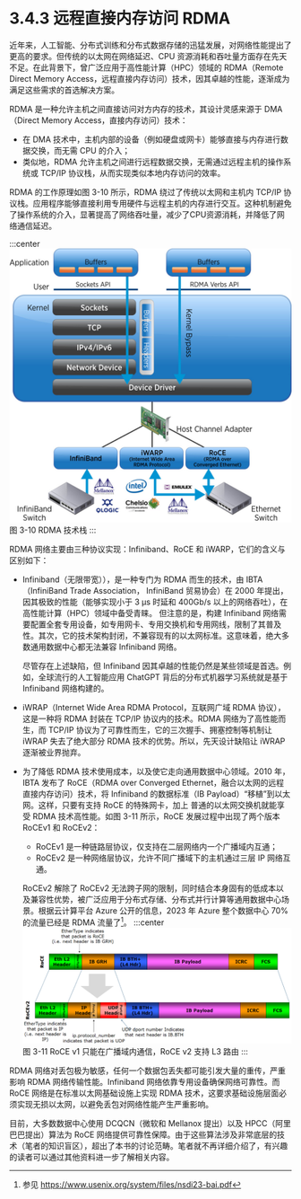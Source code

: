 # 3.4.3 远程直接内存访问 RDMA

近年来，人工智能、分布式训练和分布式数据存储的迅猛发展，对网络性能提出了更高的要求。但传统的以太网在网络延迟、CPU 资源消耗和吞吐量方面存在先天不足。在此背景下，曾广泛应用于高性能计算（HPC）领域的 RDMA（Remote Direct Memory Access，远程直接内存访问）技术，因其卓越的性能，逐渐成为满足这些需求的首选解决方案。

RDMA 是一种允许主机之间直接访问对方内存的技术，其设计灵感来源于 DMA（Direct Memory Access，直接内存访问）技术：
- 在 DMA 技术中，主机内部的设备（例如硬盘或网卡）能够直接与内存进行数据交换，而无需 CPU 的介入；
- 类似地，RDMA 允许主机之间进行远程数据交换，无需通过远程主机的操作系统或 TCP/IP 协议栈，从而实现类似本地内存访问的效率。

RDMA 的工作原理如图 3-10 所示，RDMA 绕过了传统以太网和主机内 TCP/IP 协议栈。应用程序能够直接利用专用硬件与远程主机的内存进行交互。这种机制避免了操作系统的介入，显著提高了网络吞吐量，减少了CPU资源消耗，并降低了网络通信延迟。

:::center
  ![](../assets/RDMA.png)<br/>
  图 3-10  RDMA 技术栈
:::

RDMA 网络主要由三种协议实现：Infiniband、RoCE 和 iWARP，它们的含义与区别如下：

- Infiniband（无限带宽）），是一种专门为 RDMA 而生的技术，由 IBTA（InfiniBand Trade Association，
InfiniBand 贸易协会）在 2000 年提出，因其极致的性能（能够实现小于 3 μs 时延和 400Gb/s 以上的网络吞吐），在高性能计算（HPC）领域中备受青睐。
但注意的是，构建 Infiniband 网络需要配置全套专用设备，如专用网卡、专用交换机和专用网线，限制了其普及性。其次，它的技术架构封闭，不兼容现有的以太网标准。这意味着，绝大多数通用数据中心都无法兼容 Infiniband 网络。

	尽管存在上述缺陷，但 Infiniband 因其卓越的性能仍然是某些领域是首选。例如，全球流行的人工智能应用 ChatGPT 背后的分布式机器学习系统就是基于 Infiniband 网络构建的。

- iWRAP（Internet Wide Area RDMA Protocol，互联网广域 RDMA 协议），这是一种将 RDMA 封装在 TCP/IP 协议内的技术。RDMA 网络为了高性能而生，而 TCP/IP 协议为了可靠性而生，它的三次握手、拥塞控制等机制让 iWRAP 失去了绝大部分 RDMA 技术的优势。所以，先天设计缺陷让 iWRAP 逐渐被业界抛弃。

- 为了降低 RDMA 技术使用成本，以及使它走向通用数据中心领域。2010 年，IBTA 发布了 RoCE（RDMA over Converged Ethernet，融合以太网的远程直接内存访问）技术，将 Infiniband 的数据标准（IB Payload）“移植”到以太网。这样，只要有支持 RoCE 的特殊网卡，加上 普通的以太网交换机就能享受 RDMA 技术高性能。如图 3-11 所示，RoCE 发展过程中出现了两个版本 RoCEv1 和 RoCEv2：
	- RoCEv1 是一种链路层协议，仅支持在二层网络内一个广播域内互通；
	- RoCEv2 是一种网络层协议，允许不同广播域下的主机通过三层 IP 网络互通。

	RoCEv2 解除了 RoCEv2 无法跨子网的限制，同时结合本身固有的低成本以及兼容性优势，被广泛应用于分布式存储、分布式并行计算等通用数据中心场景。根据云计算平台 Azure 公开的信息，2023 年 Azure 整个数据中心 70% 的流量已经是 RDMA 流量了[^1]。
:::center
  ![](../assets/RoCE_Header_format.png)<br/>
  图 3-11 RoCE v1 只能在广播域内通信，RoCE v2 支持 L3 路由
:::

RDMA 网络对丢包极为敏感，任何一个数据包丢失都可能引发大量的重传，严重影响 RDMA 网络传输性能。Infiniband 网络依靠专用设备确保网络可靠性。而 RoCE 网络是在标准以太网基础设施上实现 RDMA 技术，这要求基础设施层面必须实现无损以太网，以避免丢包对网络性能产生严重影响。

目前，大多数数据中心使用 DCQCN（微软和 Mellanox 提出）以及 HPCC（阿里巴巴提出）算法为 RoCE 网络提供可靠性保障。由于这些算法涉及非常底层的技术（笔者的知识盲区），超出了本书的讨论范畴。笔者就不再详细介绍了，有兴趣的读者可以通过其他资料进一步了解相关内容。


[^1]: 参见 https://www.usenix.org/system/files/nsdi23-bai.pdf

